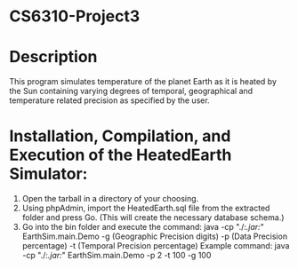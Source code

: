 CS6310-Project3
===============


Description
===============
This program simulates temperature of the planet Earth as it is heated by the Sun containing varying degrees of temporal, geographical and temperature related precision as specified by the user.


Installation, Compilation, and Execution of the HeatedEarth Simulator:
===============

1. Open the tarball in a directory of your choosing.
2. Using phpAdmin, import the HeatedEarth.sql file from the extracted folder and press Go. (This will create the necessary database schema.)
3. Go into the bin folder and execute the command:  java -cp "./:*.jar:*" EarthSim.main.Demo -g (Geographic Precision digits) -p (Data Precision percentage) -t (Temporal Precision percentage)
Example command:  java -cp "./:*.jar:*" EarthSim.main.Demo -p 2 -t 100 -g 100
